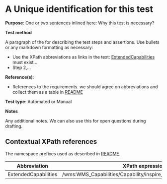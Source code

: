# A Unique identification for this test

**Purpose**: One or two sentences inlined here: Why this test is necessary?

**Test method**

A paragraph of the for describing the test steps and assertions. Use bullets or any markdown formatting as necessary:

* Use the XPath abbreviations as links in the text: [ExtendedCapabilities](#extendedCapabilities) must exist...
* Step 2,...

**Reference(s)**: 

* References to the requirements. we should agree on abbreviations and collect them as a table in [README](http://inspire.ec.europa.eu/id/ats/download-sos/1.0/README.md)

**Test type**: Automated or Manual

**Notes**

Any additional notes. We can also use this for open questions during drafting.

## Contextual XPath references

The namespace prefixes used as described in [README](http://inspire.ec.europa.eu/id/ats/download-sos/1.0/README.md#namespaces).

Abbreviation                                               |  XPath expression
---------------------------------------------------------- | -------------------------------------------------------------------------
ExtendedCapabilities <a name="extendedCapabilities"></a>   | /wms:WMS_Capabilities/Capability/inspire_vs:ExtendedCapabilities[1]
